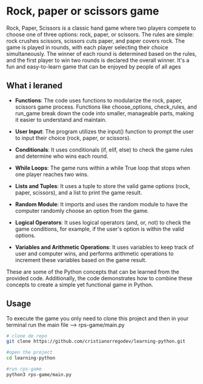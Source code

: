 # Rock, paper or scissors game

Rock, Paper, Scissors is a classic hand game where two players compete to choose one of three options: rock, paper, or scissors. The rules are simple: rock crushes scissors, scissors cuts paper, and paper covers rock. The game is played in rounds, with each player selecting their choice simultaneously. The winner of each round is determined based on the rules, and the first player to win two rounds is declared the overall winner. It's a fun and easy-to-learn game that can be enjoyed by people of all ages

## What i leraned

-   **Functions**: The code uses functions to modularize the rock, paper, scissors game process. Functions like choose_options, check_rules, and run_game break down the code into smaller, manageable parts, making it easier to understand and maintain.

-   **User Input**: The program utilizes the input() function to prompt the user to input their choice (rock, paper, or scissors).

-   **Conditionals**: It uses conditionals (if, elif, else) to check the game rules and determine who wins each round.

-   **While Loops**: The game runs within a while True loop that stops when one player reaches two wins.

-   **Lists and Tuples**: It uses a tuple to store the valid game options (rock, paper, scissors), and a list to print the game result.

-   **Random Module**: It imports and uses the random module to have the computer randomly choose an option from the game.

-   **Logical Operators**: It uses logical operators (and, or, not) to check the game conditions, for example, if the user's option is within the valid options.

-   **Variables and Arithmetic Operations**: It uses variables to keep track of user and computer wins, and performs arithmetic operations to increment these variables based on the game result.

These are some of the Python concepts that can be learned from the provided code. Additionally, the code demonstrates how to combine these concepts to create a simple yet functional game in Python.

## Usage

To execute the game you only need to clone this project and then in your terminal run the main file --> rps-game/main.py

```bash
# clone de repo
git clone https://github.com/cristianorregodev/learning-python.git

#open the project
cd learning-python

#run rps-game
python3 rps-game/main.py
```
